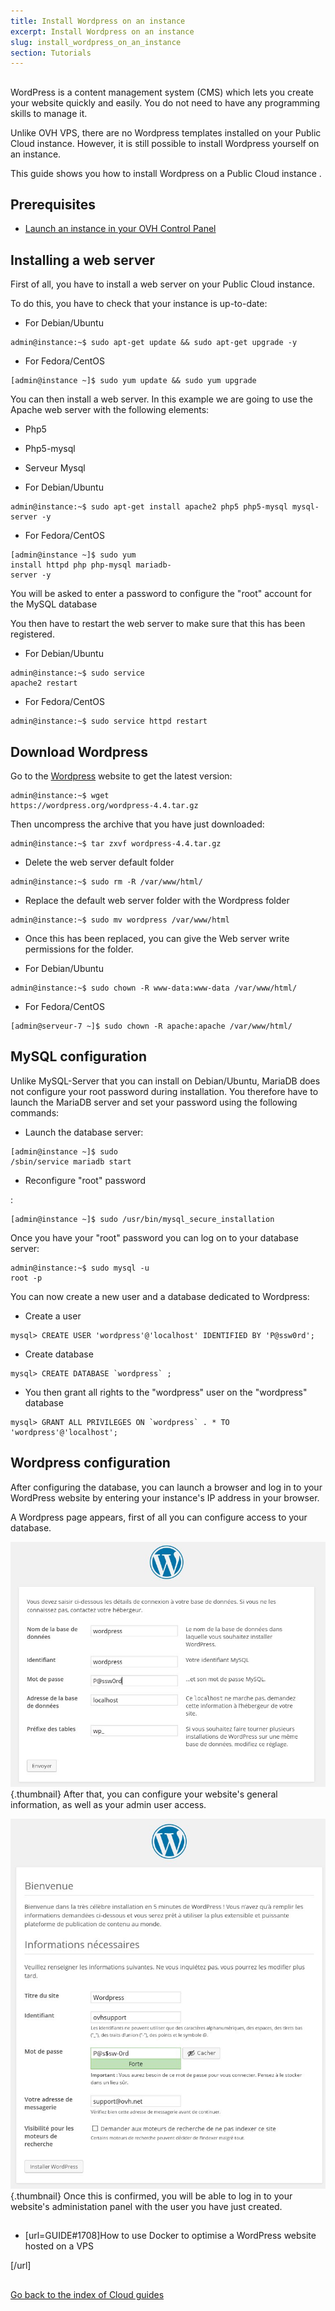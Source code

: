 ```yaml
---
title: Install Wordpress on an instance
excerpt: Install Wordpress on an instance
slug: install_wordpress_on_an_instance
section: Tutorials
---
```



## 
WordPress is a content management system (CMS) which lets you create your website quickly and easily. You do not need to have any programming skills to manage it.

Unlike OVH VPS, there are no Wordpress templates installed on your Public Cloud instance. However, it is still possible to install Wordpress yourself on an instance.

This guide shows you how to install Wordpress on a Public Cloud instance .


## Prerequisites

- [Launch an instance in your OVH Control Panel]({legacy}1775)




## Installing a web server
First of all, you have to install a web server on your Public Cloud instance.

To do this, you have to check that your instance is up-to-date:


- For Debian/Ubuntu


```
admin@instance:~$ sudo apt-get update && sudo apt-get upgrade -y
```


- For Fedora/CentOS


```
[admin@instance ~]$ sudo yum update && sudo yum upgrade
```



You can then install a web server.
In this example we are going to use the Apache web server with the following elements:

- Php5
- Php5-mysql
- Serveur Mysql

- For Debian/Ubuntu


```
admin@instance:~$ sudo apt-get install apache2 php5 php5-mysql mysql-server -y
```


- For Fedora/CentOS


```
[admin@instance ~]$ sudo yum 
install httpd php php-mysql mariadb-
server -y
```



You will be asked to enter a password to configure the "root" account for the MySQL database

You then have to restart the web server to make sure that this has been registered.


- For Debian/Ubuntu


```
admin@instance:~$ sudo service 
apache2 restart
```


- For Fedora/CentOS


```
admin@instance:~$ sudo service httpd restart
```





## Download Wordpress
Go to the [Wordpress](https://wordpress.org/download/) website to get the latest version:


```
admin@instance:~$ wget 
https://wordpress.org/wordpress-4.4.tar.gz
```


Then uncompress the archive that you have just downloaded:


```
admin@instance:~$ tar zxvf wordpress-4.4.tar.gz
```



- Delete the web server default folder


```
admin@instance:~$ sudo rm -R /var/www/html/
```


- Replace the default web server folder with the Wordpress folder 


```
admin@instance:~$ sudo mv wordpress /var/www/html
```


- Once this has been replaced, you can give the Web server write permissions for the folder. 

- For Debian/Ubuntu


```
admin@instance:~$ sudo chown -R www-data:www-data /var/www/html/
```


- For Fedora/CentOS


```
[admin@serveur-7 ~]$ sudo chown -R apache:apache /var/www/html/
```





## MySQL configuration
Unlike MySQL-Server that you can install on Debian/Ubuntu, MariaDB does not configure your root password during installation.
You therefore have to launch the MariaDB server and set your password using the following commands:


- Launch the database server:


```
[admin@instance ~]$ sudo 
/sbin/service mariadb start
```


- Reconfigure "root" password

:


```
[admin@instance ~]$ sudo /usr/bin/mysql_secure_installation
```


Once you have your "root" password you can log on to your database server:


```
admin@instance:~$ sudo mysql -u 
root -p
```


You can now create a new user and a database dedicated to Wordpress:


- Create a user


```
mysql> CREATE USER 'wordpress'@'localhost' IDENTIFIED BY 'P@ssw0rd';
```


- Create database


```
mysql> CREATE DATABASE `wordpress` ;
```


- You then grant all rights to the "wordpress" user on the "wordpress" database


```
mysql> GRANT ALL PRIVILEGES ON `wordpress` . * TO 
'wordpress'@'localhost';
```





## Wordpress configuration
After configuring the database, you can launch a browser and log in to your WordPress website by entering your instance's IP address in your browser.

A Wordpress page appears, first of all you can configure access to your database.

![](images/img_3674.jpg){.thumbnail}
After that, you can configure your website's general information, as well as your admin user access.

![](images/img_3675.jpg){.thumbnail}
Once this is confirmed, you will be able to log in to your website's administation panel with the user you have just created.


## 

- [url=GUIDE#1708]How to use Docker to optimise a WordPress website hosted on a VPS

[/url]


## 
[Go back to the index of Cloud guides]({legacy}1785)

